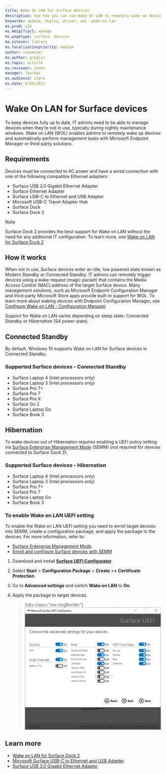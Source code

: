 ```yaml
---
title: Wake On LAN for Surface devices 
description: See how you can use Wake On LAN to remotely wake up devices to perform management tasks automatically.
keywords: update, deploy, driver, wol, wake-on-lan
ms.prod: w10
ms.mktglfcycl: manage
ms.pagetype: surface, devices
ms.sitesec: library
ms.localizationpriority: medium
author: coveminer
ms.author: greglin
ms.topic: article
ms.reviewer: jesko
manager: laurawi
ms.audience: itpro
ms.date: 6/04/2021
---
```


# Wake On LAN for Surface devices

To keep devices fully up to date, IT admins need to be able to manage devices when they’re not in use, typically during nightly maintenance windows. Wake on LAN (WOL) enables admins to remotely wake up devices and automatically perform management tasks with Microsoft Endpoint Manager or third-party solutions.

## Requirements

Devices must be connected to AC power and have a wired connection with one of the following compatible Ethernet adapters:

- Surface USB 3.0 Gigabit Ethernet Adapter
- Surface Ethernet Adapter
- Surface USB-C to Ethernet and USB Adapter
- Microsoft USB-C Travel Adapter Hub
- Surface Dock
- Surface Dock 2

> [!NOTE]
> Surface Dock 2 provides the best support for Wake on LAN without the need for any additional IT configuration. To learn more, see [Wake on LAN for Surface Dock 2](wake-on-lan-surface-dock2.md)

## How it works

When not in use, Surface devices enter an idle, low powered state known as Modern Standby or Connected Standby. IT admins can remotely trigger devices using a wake request (magic packet) that contains the Media Access Control (MAC) address of the target Surface device. Many management solutions, such as Microsoft Endpoint Configuration Manager and third-party Microsoft Store apps provide built-in support for WOL. To learn more about waking devices with Endpoint Configuration Manager, see [Configure Wake on LAN - Configuration Manager](/mem/configmgr/core/clients/deploy/configure-wake-on-lan).

Support for Wake on LAN varies depending on sleep state:  Connected Standby or Hibernation (S4 power state).

## Connected Standby

By default, Windows 10 supports Wake on LAN for Surface devices in Connected Standby.

### Supported Surface devices - Connected Standby

- Surface Laptop 4 (Intel processors only)
- Surface Laptop 3 (Intel processors only)
- Surface Pro 7+
- Surface Pro 7
- Surface Pro X
- Surface Go 2
- Surface Laptop Go
- Surface Book 3

## Hibernation

To wake devices out of Hibernation requires enabling a UEFI policy setting via [Surface Enterprise Management Mode](surface-enterprise-management-mode.md) (SEMM) (not required for devices connected to Surface Dock 2).

### Supported Surface devices - Hibernation

- Surface Laptop 4 (Intel processors only)
- Surface Laptop 3 (Intel processors only)
- Surface Pro 7+
- Surface Pro 7
- Surface Laptop Go
- Surface Book 3

### To enable Wake on LAN UEFI setting

To enable the Wake on LAN UEFI setting you need to enroll target devices into SEMM, create a configuration package, and apply the package to the devices. For more information, refer to:

- [Surface Enterprise Management Mode](surface-enterprise-management-mode.md)
- [Enroll and configure Surface devices with SEMM](enroll-and-configure-surface-devices-with-semm.md)

1. Download and install [**Surface UEFI Configurator**](https://www.microsoft.com/download/details.aspx?id=46703).
2. Select **Start** > **Configuration Package** > **Create** >**+ Certificate Protection**.
3. Go to **Advanced settings** and switch **Wake on LAN** to **On**.
4. Apply the package to target devices.

    > [!div class="mx-imgBorder"]
    > ![Enable Wake on LAN UEFI policy setting](images/wol-uefi.png)

## Learn more

- [Wake on LAN for Surface Dock 2](wake-on-lan-surface-dock2.md)
- [Microsoft Surface USB-C to Ethernet and USB Adapter](https://www.microsoft.com/p/surface-usb-c-to-ethernet-and-usb-adapter/8wt81cglrblp?)
- [Surface USB 3.0 Gigabit Ethernet Adapter](https://www.microsoft.com/p/surface-usb-30-gigabit-ethernet-adapter/8xn9fqvzbvq0?)
